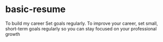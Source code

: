 # basic-resume
To build my career
Set goals regularly. To improve your career, set small, short-term goals regularly so you can stay focused on your professional growth
